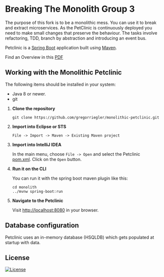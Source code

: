 # Breaking The Monolith Group 3

The purpose of this fork is to be a monolithic mess.
You can use it to break and extract microservices.
As the PetClinic is continuously deployed you need to make small changes that preserve the behaviour.
The tasks involve refactoring, TDD, branch by abstraction and introducing an event bus.

Petclinic is a [Spring Boot](https://spring.io/guides/gs/spring-boot) application built using [Maven](https://spring.io/guides/gs/maven/).

Find an Overview in this [PDF](https://github.com/gregorriegler/monolithic-petclinic/blob/master/Monolithic%20Pet%20Clinic.pdf)

## Working with the Monolithic Petclinic

The following items should be installed in your system:

- Java 8 or newer.
- git

1. **Clone the repository**
   ```
   git clone https://github.com/gregorriegler/monolithic-petclinic.git
   ```
2. **Import into Eclipse or STS**
   ```
   File -> Import -> Maven -> Existing Maven project
   ```
3. **Import into IntelliJ IDEA**

   In the main menu, choose `File -> Open` and select the Petclinic [pom.xml](pom.xml). Click on the `Open` button.

4. **Run it on the CLI**

   You can run it with the spring boot maven plugin like this:

   ```
   cd monolith
   ../mvnw spring-boot:run
   ```

5. **Navigate to the Petclinic**

   Visit [http://localhost:8080](http://localhost:8080) in your browser.

## Database configuration

Petclinic uses an in-memory database (HSQLDB) which gets populated at startup with data.

## License

[![License](https://img.shields.io/badge/License-Apache%202.0-yellowgreen.svg)](LICENSE)
